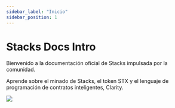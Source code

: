 ```yaml
---
sidebar_label: "Inicio"
sidebar_position: 1
---
```


# Stacks Docs Intro

Bienvenido a la documentación oficial de Stacks impulsada por la comunidad.

Aprende sobre el minado de Stacks, el token STX y el lenguaje de programación de contratos inteligentes, Clarity.

![](/img/Bitcoinet-L_2.svg)



